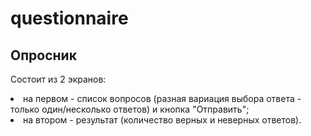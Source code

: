 # questionnaire

<h2>Опросник</h2>
  <p>Состоит из 2 экранов:</p> 
  <li>на первом - список вопросов (разная вариация выбора ответа - только один/несколько ответов) и кнопка "Отправить";</li>
  <li>на втором - результат (количество верных и неверных ответов).</li>
  
